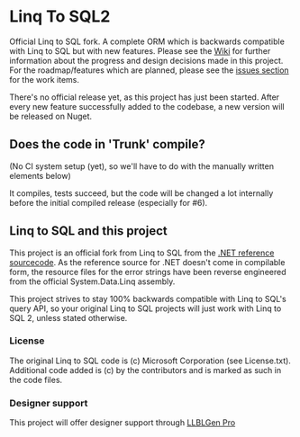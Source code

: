 Linq To SQL2
=============

Official Linq to SQL fork. A complete ORM which is backwards compatible with Linq to SQL but with new features. Please see the [Wiki](https://github.com/FransBouma/LinqToSQL2/wiki) for further information about the progress and design decisions made in this project. For the roadmap/features which are planned, please see the [issues section](https://github.com/FransBouma/LinqToSQL2/issues) for the work items. 

There's no official release yet, as this project has just been started. After every new feature successfully added to the codebase, a new version will be released on Nuget. 

## Does the code in 'Trunk' compile?

(No CI system setup (yet), so we'll have to do with the manually written elements below)

It compiles, tests succeed, but the code will be changed a lot internally before the initial compiled release (especially for #6). 

## Linq to SQL and this project

This project is an official fork from Linq to SQL from the [.NET reference sourcecode](https://github.com/Microsoft/referencesource). As the reference source for .NET doesn't come in compilable form, the resource files for the error strings have been reverse engineered from the official System.Data.Linq assembly.

This project strives to stay 100% backwards compatible with Linq to SQL's query API, so your original Linq to SQL projects will just work with Linq to SQL 2, unless stated otherwise.

### License

The original Linq to SQL code is (c) Microsoft Corporation (see License.txt). Additional code added is (c) by the contributors and is marked as such in the code files. 

### Designer support

This project will offer designer support through [LLBLGen Pro](http://www.llblgen.com)

